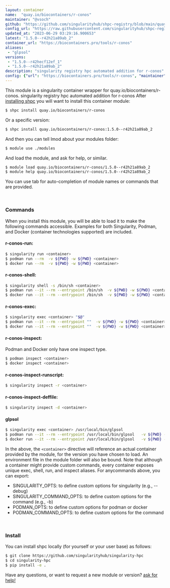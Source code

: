```yaml
---
layout: container
name:  "quay.io/biocontainers/r-conos"
maintainer: "@vsoch"
github: "https://github.com/singularityhub/shpc-registry/blob/main/quay.io/biocontainers/r-conos/container.yaml"
config_url: "https://raw.githubusercontent.com/singularityhub/shpc-registry/main/quay.io/biocontainers/r-conos/container.yaml"
updated_at: "2023-06-29 03:29:16.900653"
latest: "1.5.0--r42h21a89ab_2"
container_url: "https://biocontainers.pro/tools/r-conos"
aliases:
 - "glpsol"
versions:
 - "1.5.0--r42hecf12ef_1"
 - "1.5.0--r42h21a89ab_2"
description: "singularity registry hpc automated addition for r-conos"
config: {"url": "https://biocontainers.pro/tools/r-conos", "maintainer": "@vsoch", "description": "singularity registry hpc automated addition for r-conos", "latest": {"1.5.0--r42h21a89ab_2": "sha256:7144043067e76c31c87be93bfd2cc87adcf1601ef764953800f6bf3e54e40b7e"}, "tags": {"1.5.0--r42hecf12ef_1": "sha256:4ce4c6ab1175e1a91010471fef16810ef3bc888db8485abdfed999cabc7b7c0c", "1.5.0--r42h21a89ab_2": "sha256:7144043067e76c31c87be93bfd2cc87adcf1601ef764953800f6bf3e54e40b7e"}, "docker": "quay.io/biocontainers/r-conos", "aliases": {"glpsol": "/usr/local/bin/glpsol"}}
---
```


This module is a singularity container wrapper for quay.io/biocontainers/r-conos.
singularity registry hpc automated addition for r-conos
After [installing shpc](#install) you will want to install this container module:


```bash
$ shpc install quay.io/biocontainers/r-conos
```

Or a specific version:

```bash
$ shpc install quay.io/biocontainers/r-conos:1.5.0--r42h21a89ab_2
```

And then you can tell lmod about your modules folder:

```bash
$ module use ./modules
```

And load the module, and ask for help, or similar.

```bash
$ module load quay.io/biocontainers/r-conos/1.5.0--r42h21a89ab_2
$ module help quay.io/biocontainers/r-conos/1.5.0--r42h21a89ab_2
```

You can use tab for auto-completion of module names or commands that are provided.

<br>

### Commands

When you install this module, you will be able to load it to make the following commands accessible.
Examples for both Singularity, Podman, and Docker (container technologies supported) are included.

#### r-conos-run:

```bash
$ singularity run <container>
$ podman run --rm  -v ${PWD} -w ${PWD} <container>
$ docker run --rm  -v ${PWD} -w ${PWD} <container>
```

#### r-conos-shell:

```bash
$ singularity shell -s /bin/sh <container>
$ podman run --it --rm --entrypoint /bin/sh  -v ${PWD} -w ${PWD} <container>
$ docker run --it --rm --entrypoint /bin/sh  -v ${PWD} -w ${PWD} <container>
```

#### r-conos-exec:

```bash
$ singularity exec <container> "$@"
$ podman run --it --rm --entrypoint ""  -v ${PWD} -w ${PWD} <container> "$@"
$ docker run --it --rm --entrypoint ""  -v ${PWD} -w ${PWD} <container> "$@"
```

#### r-conos-inspect:

Podman and Docker only have one inspect type.

```bash
$ podman inspect <container>
$ docker inspect <container>
```

#### r-conos-inspect-runscript:

```bash
$ singularity inspect -r <container>
```

#### r-conos-inspect-deffile:

```bash
$ singularity inspect -d <container>
```


#### glpsol

```bash
$ singularity exec <container> /usr/local/bin/glpsol
$ podman run --it --rm --entrypoint /usr/local/bin/glpsol   -v ${PWD} -w ${PWD} <container> -c " $@"
$ docker run --it --rm --entrypoint /usr/local/bin/glpsol   -v ${PWD} -w ${PWD} <container> -c " $@"
```



In the above, the `<container>` directive will reference an actual container provided
by the module, for the version you have chosen to load. An environment file in the
module folder will also be bound. Note that although a container
might provide custom commands, every container exposes unique exec, shell, run, and
inspect aliases. For anycommands above, you can export:

 - SINGULARITY_OPTS: to define custom options for singularity (e.g., --debug)
 - SINGULARITY_COMMAND_OPTS: to define custom options for the command (e.g., -b)
 - PODMAN_OPTS: to define custom options for podman or docker
 - PODMAN_COMMAND_OPTS: to define custom options for the command

<br>

### Install

You can install shpc locally (for yourself or your user base) as follows:

```bash
$ git clone https://github.com/singularityhub/singularity-hpc
$ cd singularity-hpc
$ pip install -e .
```

Have any questions, or want to request a new module or version? [ask for help!](https://github.com/singularityhub/singularity-hpc/issues)